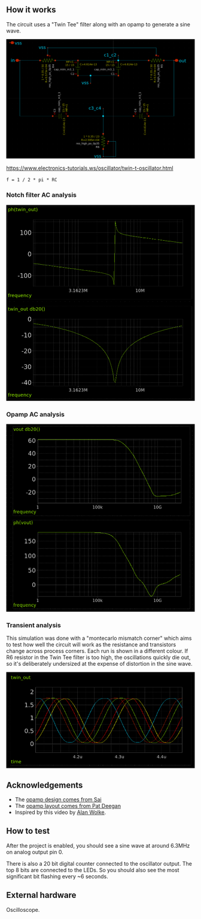 <!---

This file is used to generate your project datasheet. Please fill in the information below and delete any unused
sections.

You can also include images in this folder and reference them in the markdown. Each image must be less than
512 kb in size, and the combined size of all images must be less than 1 MB.
-->

## How it works

The circuit uses a "Twin Tee" filter along with an opamp to generate a sine wave.

![Twin Tee Notch Filter](twin_tee_schematic.png)

https://www.electronics-tutorials.ws/oscillator/twin-t-oscillator.html

    f = 1 / 2 * pi * RC

### Notch filter AC analysis

![Notch filter AC analysis](notch_ac.png)

### Opamp AC analysis

![Opamp AC analysis](p3_opamp_ac.png)

### Transient analysis

This simulation was done with a "montecarlo mismatch corner" which aims to test how well the circuit will work
as the resistance and transistors change across process corners. Each run is shown in a different colour. If R6 resistor
in the Twin Tee filter is too high, the oscillations quickly die out, so it's deliberately undersized at the expense of
distortion in the sine wave.

![Twin Tee output transient analysis](twin_trans.png)

## Acknowledgements

* The [opamp design comes from Sai](https://github.com/argunda/tt06-tiny-opamp)
* The [opamp layout comes from Pat Deegan](https://github.com/psychogenic/tt06-analog-wowa)
* Inspired by this video by [Alan Wolke](https://www.youtube.com/watch?v=KFVVozlXoOk). 

## How to test

After the project is enabled, you should see a sine wave at around 6.3MHz on analog output pin 0.

There is also a 20 bit digital counter connected to the oscillator output. The top 8 bits are connected to the LEDs.
So you should also see the most significant bit flashing every ~6 seconds.

## External hardware

Oscilloscope.
